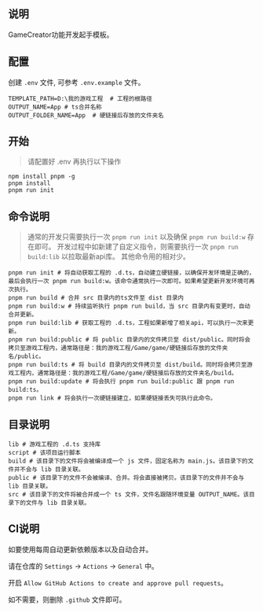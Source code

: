 ## 说明

GameCreator功能开发起手模板。

## 配置

创建 `.env` 文件, 可参考 `.env.example` 文件。

```env
TEMPLATE_PATH=D:\我的游戏工程  # 工程的根路径
OUTPUT_NAME=App # ts合并名称
OUTPUT_FOLDER_NAME=App  # 硬链接后存放的文件夹名
```

## 开始

> 请配置好 .env 再执行以下操作

```shell
npm install pnpm -g
pnpm install
pnpm run init
```

## 命令说明

> 通常的开发只需要执行一次 `pnpm run init` 以及确保 `pnpm run build:w` 存在即可。
> 开发过程中如新建了自定义指令，则需要执行一次 `pnpm run build:lib` 以拉取最新api库。
> 其他命令用的相对少。

```shell
pnpm run init # 将自动获取工程的 .d.ts，自动建立硬链接，以确保开发环境是正确的，最后会执行一次 pnpm run build:w。该命令通常执行一次即可。如果希望更新开发环境可再次执行。
pnpm run build # 合并 src 目录内的ts文件至 dist 目录内
pnpm run build:w # 持续监听执行 pnpm run build，当 src 目录内有变更时，自动合并更新。
pnpm run build:lib # 获取工程的 .d.ts，工程如果新增了相关api，可以执行一次来更新。
pnpm run build:public # 将 public 目录内的文件拷贝至 dist/public。同时将会拷贝至游戏工程内，通常路径是：我的游戏工程/Game/game/硬链接后存放的文件夹名/public。
pnpm run build:ts # 将 build 目录内的文件拷贝至 dist/build。同时将会拷贝至游戏工程内，通常路径是：我的游戏工程/Game/game/硬链接后存放的文件夹名/build。
pnpm run build:update # 将会执行 pnpm run build:public 跟 pnpm run build:ts。
pnpm run link # 将会执行一次硬链接建立，如果硬链接丢失可执行此命令。
```

## 目录说明

```shell
lib # 游戏工程的 .d.ts 支持库
script # 该项目运行脚本
build # 该目录下的文件将会被编译成一个 js 文件，固定名称为 main.js。该目录下的文件并不会与 lib 目录关联。
public # 该目录下的文件不会被编译、合并。将会直接被拷贝。该目录下的文件并不会与 lib 目录关联。
src # 该目录下的文件将被合并成一个 ts 文件，文件名跟随环境变量 OUTPUT_NAME。该目录下的文件与 lib 目录关联。
```

## CI说明

如要使用每周自动更新依赖版本以及自动合并。

请在仓库的 `Settings` -> `Actions` -> `General` 中。

开启 `Allow GitHub Actions to create and approve pull requests`。

如不需要，则删除 `.github` 文件即可。
